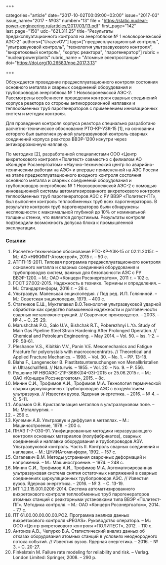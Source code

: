 +++

categories="article"
date="2017-10-02T00:09:00+03:00"
issue="2017-03"
issue_name="2017 - №03"
number="13"
file = "https://static.nuclear-power-engineering.ru/articles/2017/03/13.pdf"
first_page="142"
last_page="150"
udc="621.311.25"
title="Результаты предэксплуатационного контроля на энергоблоке № 1 нововоронежской АЭС-2"
authors=["UrazovOV"]
tags=["предэксплуатационный контроль", "ультразвуковой контроль", "технология ультразвукового контроля", "вихретоковый контроль", "корпус реактора", "парогенератор"]
rubric = "nuclearpowerplants"
rubric_name = "Атомные электростанции"
doi="https://doi.org/10.26583/npe.2017.3.13"

+++

Обсуждается проведение предэксплуатационного контроля состояния основного металла и сварных соединений оборудования и трубопроводов энергоблока № 1 Нововоронежской АЭС-2. Рассмотрены особенности проведения контроля сварных соединений корпуса реактора со стороны антикоррозионной наплавки и теплообменных труб парогенераторов с применением инновационных систем и методик контроля.

Для проведения контроля корпуса реактора специально разработано расчетно-техническое обоснование РТО-КР-УЗК-15 [1], на основании которого был выполнен ручной ультразвуковой контроль сварных соединений корпуса реактора ВВЭР-1200 изнутри через антикоррозионную наплавку.

По методике [2], разработанной специалистами ООО «Центр вихретокового контроля «Политест» совместно с филиалом АО «Концерн Росэнергоатом» «Научно-технический центр по аварийно-техническим работам на АЭС» и впервые примененной на АЭС России на этапе предэксплуатационного входного контроля состояния основного металла и сварных соединений оборудования и трубопроводов энергоблока № 1 Нововоронежской АЭС-2 с помощью инновационной системы автоматизированного вихретокового контроля теплообменных труб парогенераторов АЭС с РУ ВВЭР «Политест-ПГ», был выполнен контроль теплообменных труб всех парогенераторов. В результате контроля труб парогенераторов были обнаружены несплошности с максимальной глубиной до 10% от номинальной толщины стенки, что является допустимым. Результаты контроля подтвердили возможность допуска блока к промышленной эксплуатации.

### Ссылки

1. Расчетно-техническое обоснование РТО-КР-УЗК-15 от 02.11.2015г. – М.: АО «НИКИМТ-Атомстрой», 2015 г. – 50 с.
2. АТПП-15-2011. Типовая программа предэксплуатационного контроля основного металла и сварных соединений оборудования и трубопроводов систем, важных для безопасности АЭС с РУ ВВЭР-1200. – М.: ОАО «Концерн Росэнергоатом», 2011 г. – 102 с.
3. ГОСТ 27.002-2015. Надежность в технике. Термины и определения. – М.: Стандартинформ, 2016 г. – 28 с.
4. Ультразвук. Маленькая энциклопедия. / Под ред. И.П. Голяниной. – М.: Советская энциклопедия, 1979. – 400 с.
5. Статников Е.Ш., Муктепавел В.О.Технология ультразвуковой ударной обработки как средство повышенной надежности и долговечности сварных металлоконструкций. // Сварочное производство. – 2003. – № 4. – С. 25-29.
6. Marushchak P.O., Salo U.V., Bishchak R.T., Poberezhnyi L.Ya. Study of Main Gas Pipeline Steel Strain Hardening After Prolonged Operation. // Chemical and Petroleum Engineering. – May 2014. – Vol. 50. – Iss. 1-2. – PP. 58-61.
7. Pleshanov V.S., Kibitkin V.V., Panin V.E. Mesomechanics and Fatigue Fracture for polycrystals with macroconcentratrs. // Theoretical and Applied Fracture Mechanics. – 1998. – Vol. 30. – No. 1. – PP. 13-18.
8. Blaha F., Langenecker B. Plastitatsuntersuchungen von Menallkristallen in Ultraschallfeld. // Naturwis. – 1955. – Vol. 20. – No. 9. – P. 556.
9. Решение № НВОАЭС-21Р-368К(04-03)-2015 от 25.06.2015 г. – М.: ОАО «Концерн Росэнергоатом», 2015. – 8с.
10. Минин С.И., Трофимов А.И., Трофимов М.А. Технология термической сварки циркуляционных трубопроводов АЭС с воздействием ультразвука. // Известия вузов. Ядерная энергетика. – 2016. – № 4. – С. 5-11.
11. Абрамов О.В. Кристаллизация металлов в ультразвуковом поле. – М.: Металлургия. –
1972. – 256 с.
12. Кулемин А.В. Ультразвук и диффузия в металлах. – М.: Машиностроение, 1978. – 200 с.
13. ПНАЭ Г-7-030-91. Унифицированные методики неразрушающего контроля основных материалов (полуфабрикатов), сварных соединений и наплавки оборудования и трубопроводов АЭУ. Ультразвуковой контроль. Часть II. Контроль сварных соединений и наплавки. – М.: ЦНИИАтоминформ, 1992. – 157 с.
14. Сагалевич В.М. Методы устранения сварочных деформаций и напряжений. – М.: Машиностроение. – 1974. – 248 с.
15. Минин С.И., Трофимов А.И., Трофимов М.А. Автоматизированная ультразвуковая система снятия остаточных напряжений в сварных соединениях циркуляционных трубопроводов АЭС. // Известия вузов. Ядерная энергетика. – 2016. – № 3. – С. 13-19.
16. МТ 1.2.1.15.001.0206-2014. Система автоматизированного вихретокового контроля теплообменных труб парогенераторов атомных станций с реакторными установками типа ВВЭР «Политест-ПГ». Методика контроля. – М.: ОАО «Концерн Росэнергоатом», 2014. – 77 с.
17. ПТ 61.00.00.00.00.00.РО2. Программа анализа данных вихретокового контроля «PEGAS». Руководство оператора. – М.: ООО «Центр вихретокового контроля «ПОЛИТЕСТ», 2012. – 110 с.
18. Антонов А.В., Чепурко В.А. Статистический анализ данных об отказах оборудования атомных станций в условиях неоднородного потока событий. // Известия вузов. Ядерная энергетика. – 2016. – № 3. – С. 20-27.
19. Finkelstein M. Failure rate modeling for reliability and risk. – Verlag. London Limited: Springer, 2008. – 290 p.